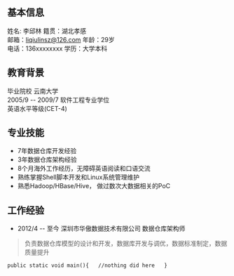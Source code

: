 基本信息
---
姓名: 李邱林  籍贯：湖北孝感  
邮箱：liqiulinsz@126.com      年龄：29岁  
电话：136xxxxxxxx     学历：大学本科

教育背景
---
毕业院校            云南大学  
2005/9 -- 2009/7    软件工程专业学位  
英语水平等级(CET-4)

专业技能
---
  * 7年数据仓库开发经验
  * 3年数据仓库架构经验
  * 8个月海外工作经历，无障碍英语阅读和口语交流
  * 熟练掌握Shell脚本开发和Linux系统管理维护
  * 熟悉Hadoop/HBase/Hive， 做过数次大数据相关的PoC
  
工作经验
---
  * 2012/4 -- 至今    深圳市华傲数据技术有限公司    数据仓库架构师
  
>负责数据仓库模型的设计和开发，数据库开发与调优，数据标准制定，数据质量提升

`public static void main(){  
//nothing did here  
}
`

